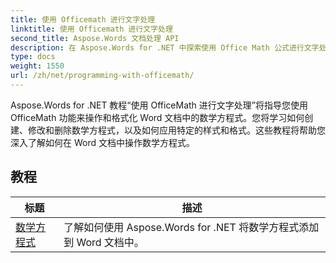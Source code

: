 ```yaml
---
title: 使用 Officemath 进行文字处理
linktitle: 使用 Officemath 进行文字处理
second_title: Aspose.Words 文档处理 API
description: 在 Aspose.Words for .NET 中探索使用 Office Math 公式进行文字处理。用于在 Word 文档中创建、编辑和格式化数学公式的分步教程和示例代码。
type: docs
weight: 1550
url: /zh/net/programming-with-officemath/
---
```

Aspose.Words for .NET 教程“使用 OfficeMath 进行文字处理”将指导您使用 OfficeMath 功能来操作和格式化 Word 文档中的数学方程式。您将学习如何创建、修改和删除数学方程式，以及如何应用特定的样式和格式。这些教程将帮助您深入了解如何在 Word 文档中操作数学方程式。

 ## 教程
| 标题 | 描述 |
| --- | --- |
| [数学方程式](./math-equations/) | 了解如何使用 Aspose.Words for .NET 将数学方程式添加到 Word 文档中。 |